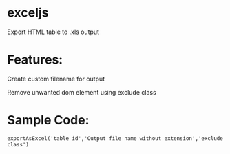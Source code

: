 # exceljs
Export HTML table to .xls output

# Features:
Create custom filename for output

Remove unwanted dom element using exclude class

# Sample Code:
 ``exportAsExcel('table id','Output file name without extension','exclude class')``
